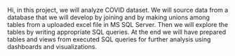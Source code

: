 Hi, in this project, we will analyze COVID dataset. We will source data from a database that we will develop by joining and by making unions among tables from a uploaded excel file in MS SQL Server. Then we will explore the tables by writing appropriate SQL queries. At the end we will have prepared tables and views from executed SQL queries for further analysis using dashboards and visualizations. 
